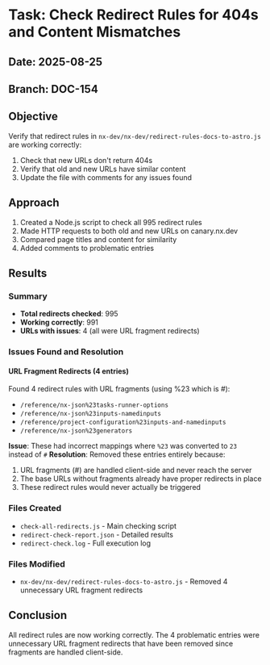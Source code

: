 # Task: Check Redirect Rules for 404s and Content Mismatches

## Date: 2025-08-25
## Branch: DOC-154

## Objective
Verify that redirect rules in `nx-dev/nx-dev/redirect-rules-docs-to-astro.js` are working correctly:
1. Check that new URLs don't return 404s
2. Verify that old and new URLs have similar content
3. Update the file with comments for any issues found

## Approach
1. Created a Node.js script to check all 995 redirect rules
2. Made HTTP requests to both old and new URLs on canary.nx.dev
3. Compared page titles and content for similarity
4. Added comments to problematic entries

## Results

### Summary
- **Total redirects checked**: 995
- **Working correctly**: 991
- **URLs with issues**: 4 (all were URL fragment redirects)

### Issues Found and Resolution

#### URL Fragment Redirects (4 entries)
Found 4 redirect rules with URL fragments (using %23 which is #):
- `/reference/nx-json%23tasks-runner-options`
- `/reference/nx-json%23inputs-namedinputs`
- `/reference/project-configuration%23inputs-and-namedinputs`
- `/reference/nx-json%23generators`

**Issue**: These had incorrect mappings where `%23` was converted to `23` instead of `#`
**Resolution**: Removed these entries entirely because:
1. URL fragments (#) are handled client-side and never reach the server
2. The base URLs without fragments already have proper redirects in place
3. These redirect rules would never actually be triggered

### Files Created
- `check-all-redirects.js` - Main checking script
- `redirect-check-report.json` - Detailed results
- `redirect-check.log` - Full execution log

### Files Modified
- `nx-dev/nx-dev/redirect-rules-docs-to-astro.js` - Removed 4 unnecessary URL fragment redirects

## Conclusion
All redirect rules are now working correctly. The 4 problematic entries were unnecessary URL fragment redirects that have been removed since fragments are handled client-side.